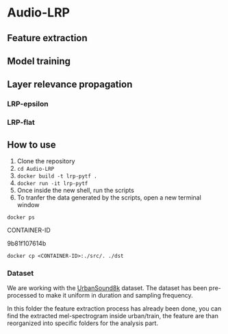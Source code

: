 # Audio-LRP


## Feature extraction

## Model training

## Layer relevance propagation

### LRP-epsilon

### LRP-flat

## How to use

1. Clone the repository
2. `cd Audio-LRP`
3. `docker build -t lrp-pytf .`
4. `docker run -it lrp-pytf`
5. Once inside the new shell, run the scripts
6. To tranfer the data generated by the scripts, open a new terminal window

```shell
docker ps
```
CONTAINER-ID

9b81f107614b
```shell
docker cp <CONTAINER-ID>:./src/. ./dst
```

### Dataset
We are working with the [UrbanSound8k](https://urbansounddataset.weebly.com/urbansound8k.html) dataset.
The dataset has been pre-processed to make it uniform in duration and sampling frequency.

In this folder the feature extraction process has already been done, you can find the extracted mel-spectrogram inside urban/train, the feature are than reorganized into specific folders for the analysis part.
